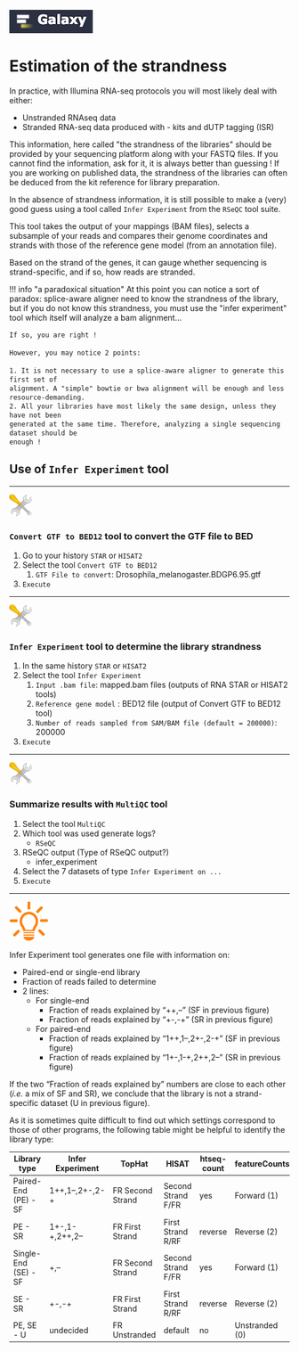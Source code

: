 ![](images/galaxylogo.png)
# Estimation of the strandness

In practice, with Illumina RNA-seq protocols you will most likely deal with either:

  - Unstranded RNAseq data
  - Stranded RNA-seq data produced with - kits and dUTP tagging (ISR)

This information, here called "the strandness of the libraries" should be provided by your
sequencing platform along with your FASTQ files. If you cannot find the information, ask
for it, it is always better than guessing ! If you are working on published data, the
strandness of the libraries can often be deduced from the kit reference for library preparation.

In the absence of strandness information, it is still possible to make a (very) good guess
using a tool called `Infer Experiment` from the `RSeQC` tool suite.

This tool takes the output of your mappings (BAM files), selects
a subsample of your reads and compares their genome coordinates and strands with those of
the reference gene model (from an annotation file).

Based on the strand of the genes, it can gauge whether sequencing is strand-specific,
and if so, how reads are stranded.

!!! info "a paradoxical situation"
    At this point you can notice a sort of paradox: splice-aware aligner need to know the
    strandness of the library, but if you do not know this strandness, you must use the
    "infer experiment" tool which itself will analyze a bam alignment...
    
    If so, you are right !
    
    However, you may notice 2 points:
    
    1. It is not necessary to use a splice-aware aligner to generate this first set of
    alignment. A "simple" bowtie or bwa alignment will be enough and less resource-demanding.
    2. All your libraries have most likely the same design, unless they have not been
    generated at the same time. Therefore, analyzing a single sequencing dataset should be
    enough !

## Use of `Infer Experiment` tool

----
![](images/tool_small.png)

### `Convert GTF to BED12` tool to convert the GTF file to BED

1. Go to your history `STAR` or `HISAT2`
2. Select the tool `Convert GTF to BED12`
    1. `GTF File to convert`: Drosophila_melanogaster.BDGP6.95.gtf
3. `Execute`

----
![](images/tool_small.png)

### `Infer Experiment` tool to determine the library strandness

1. In the same history `STAR` or `HISAT2`
2. Select the tool `Infer Experiment`
    1. `Input .bam file`: mapped.bam files (outputs of RNA STAR or HISAT2 tools)
    2. `Reference gene model` : BED12 file (output of Convert GTF to BED12 tool)
    3. `Number of reads sampled from SAM/BAM file (default = 200000)`: 200000
3. `Execute`

----
![](images/tool_small.png)

###  Summarize results with `MultiQC` tool

1. Select the tool `MultiQC`
2. Which tool was used generate logs?
    - `RSeQC`
3.  RSeQC output (Type of RSeQC output?)
    - infer_experiment
4. Select the 7 datasets of type `Infer Experiment on ...`
3. `Execute`

----
![](images/lamp.png)

Infer Experiment tool generates one file with information on:

- Paired-end or single-end library
- Fraction of reads failed to determine
- 2 lines:
    - For single-end
        - Fraction of reads explained by “++,–” (SF in previous figure)
        - Fraction of reads explained by “+-,-+” (SR in previous figure)
    - For paired-end
        - Fraction of reads explained by “1++,1–,2+-,2-+” (SF in previous figure)
        - Fraction of reads explained by “1+-,1-+,2++,2–” (SR in previous figure)
    
If the two “Fraction of reads explained by” numbers are close to each other (*i.e.* a mix of SF and SR),
we conclude that the library is not a strand-specific dataset (U in previous figure).

As it is sometimes quite difficult to find out which settings correspond to those of
other programs, the following table might be helpful to identify the library type:

|Library type              |Infer Experiment | TopHat           | HISAT            | htseq-count |featureCounts |
|--------------------------|-----------------|------------------|------------------|-------------|--------------|
|Paired-End (PE) - SF      |1++,1–,2+-,2-+   |FR Second Strand  |Second Strand F/FR|yes          |Forward (1)   |
|PE - SR                   |1+-,1-+,2++,2–   |FR First Strand   |First Strand R/RF |reverse      |Reverse (2)   |
|Single-End (SE) - SF      |+,–              |FR Second Strand  |Second Strand F/FR|yes          |Forward (1)   |
|SE - SR                   |+-,-+            |FR First Strand   |First Strand R/RF |reverse      |Reverse (2)   |
|PE, SE - U                |undecided        |FR Unstranded     |default           |no           |Unstranded (0)|
